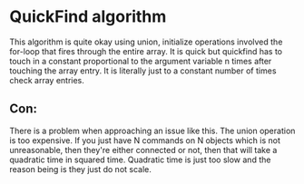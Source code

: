 # QuickFind algorithm

This algorithm is quite okay using union, initialize operations involved the for-loop that fires through the entire array. It is quick but quickfind has to touch in a constant proportional to the argument variable n times after touching the array entry. It is literally just to a constant number of times check array entries. 

## Con:

There is a problem when approaching an issue like this. The union operation is too expensive.  If you just have N commands on N objects which is not unreasonable, then they're either connected or not, then that will take a quadratic time in squared time.  Quadratic time is just too slow and the reason being is they just do not scale.